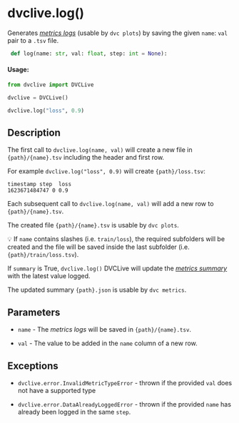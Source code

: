 # dvclive.log()

Generates [_metrics logs_](/doc/dvclive/get-started#metrics-logs) (usable by
`dvc plots`) by saving the given `name`: `val` pair to a `.tsv` file.

```py
 def log(name: str, val: float, step: int = None):
```

#### Usage:

```py
from dvclive import DVCLive

dvclive = DVCLive()

dvclive.log("loss", 0.9)
```

## Description

The first call to `dvclive.log(name, val)` will create a new file in
`{path}/{name}.tsv` including the header and first row.

For example `dvclive.log("loss", 0.9)` will create `{path}/loss.tsv`:

```
timestamp step  loss
1623671484747 0 0.9
```

Each subsequent call to `dvclive.log(name, val)` will add a new row to
`{path}/{name}.tsv`.

The created file `{path}/{name}.tsv` is usable by `dvc plots`.

💡 If `name` contains slashes (i.e. `train/loss`), the required subfolders will
be created and the file will be saved inside the last subfolder (i.e.
`{path}/train/loss.tsv`).

If `summary` is True, `dvclive.log()` DVCLive will update the
[_metrics summary_](/doc/dvclive/get-started#metrics-summary) with the latest
value logged.

The updated summary `{path}.json` is usable by `dvc metrics`.

## Parameters

- `name` - The _metrics logs_ will be saved in `{path}/{name}.tsv`.

- `val` - The value to be added in the `name` column of a new row.

## Exceptions

- `dvclive.error.InvalidMetricTypeError` - thrown if the provided `val` does not
  have a supported type

- `dvclive.error.DataAlreadyLoggedError` - thrown if the provided `name` has already
been logged in the same `step`.
